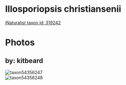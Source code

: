 
Illosporiopsis christiansenii
=============================
  
[iNaturalist taxon id: 319242](https://www.inaturalist.org/taxa/319242)
# Photos

## by: kitbeard
  
![taxon54356247](https://inaturalist-open-data.s3.amazonaws.com/photos/58703692/medium.jpeg)  
![taxon54356248](https://inaturalist-open-data.s3.amazonaws.com/photos/58703687/medium.jpeg)